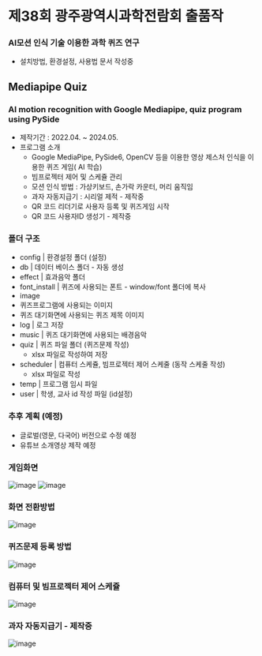 # 제38회 광주광역시과학전람회 출품작
### AI모션 인식 기술 이용한 과학 퀴즈 연구
* 설치방법, 환경설정, 사용법 문서 작성중

## Mediapipe Quiz
### AI motion recognition with Google Mediapipe, quiz program using PySide
* 제작기간 : 2022.04. ~ 2024.05.
* 프로그램 소개
  * Google MediaPipe, PySide6, OpenCV 등을 이용한 영상 제스처 인식을 이용한 퀴즈 게임( AI 학습)
  * 빔프로젝터 제어 및 스케쥴 관리
  * 모션 인식 방법 : 가상키보드, 손가락 카운터, 머리 움직임
  * 과자 자동지급기 : 시리얼 제적 - 제작중
  * QR 코드 리더기로 사용자 등록 및 퀴즈게임 시작
  * QR 코드 사용자ID 생성기 - 제작중

### 폴더 구조
* config | 환경설정 폴더 (설정)
* db | 데이터 베이스 폴더 - 자동 생성
* effect | 효과음악 폴더
* font_install | 퀴즈에 사용되는 폰트 - window/font 폴더에 복사
* image
 * 퀴즈프로그램에 사용되는 이미지
 * 퀴즈 대기화면에 사용되는 퀴즈 제목 이미지
* log | 로그 저장
* music | 퀴즈 대기화면에 사용되는 배경음악
* quiz | 퀴즈 파일 폴더 (퀴즈문제 작성)
  * xlsx 파일로 작성하여 저장
* scheduler | 컴퓨터 스케쥴, 빔프로젝터 제어 스케줄 (동작 스케줄 작성)
  * xlsx 파일로 작성
* temp | 프로그램 임시 파일
* user | 학생, 교사 id 작성 파일 (id설정)

### 추후 계획 (예정)
* 글로벌(영문, 다국어) 버전으로 수정 예정
* 유튜브 소개영상 제작 예정

### 게임화면
![image](https://github.com/bougs93/mediapipe-quiz/assets/45992773/982a8bc1-c50f-4d71-943a-95c527067b85)
![image](https://github.com/bougs93/mediapipe-quiz/assets/45992773/3364e28d-fcd8-4d68-ac50-202d7438996f)

### 화면 전환방법
![image](https://github.com/bougs93/mediapipe-quiz/assets/45992773/3d4a4dad-77d1-41dc-b3cb-4965b25236d3)

### 퀴즈문제 등록 방법
![image](https://github.com/bougs93/mediapipe-quiz/assets/45992773/fafe327a-5083-4f52-a77c-3c65513e5bec)

### 컴퓨터 및 빔프로젝터 제어 스케쥴
![image](https://github.com/bougs93/mediapipe-quiz/assets/45992773/dd7d5d9d-a37f-4d1e-a834-d1c5611d77a6)

### 과자 자동지급기 - 제작중
![image](https://github.com/bougs93/mediapipe-quiz/assets/45992773/2f6ca2c5-90ba-4208-b072-c46a810391a1)


